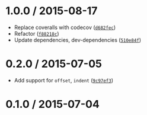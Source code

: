 <!--remark setext-->

<!--lint disable no-multiple-toplevel-headings-->

1.0.0 / 2015-08-17
==================

*   Replace coveralls with codecov ([`d682fec`](https://github.com/wooorm/mdast-util-position/commit/d682fec))
*   Refactor ([`f88218c`](https://github.com/wooorm/mdast-util-position/commit/f88218c))
*   Update dependencies, dev-dependencies ([`510e84f`](https://github.com/wooorm/mdast-util-position/commit/510e84f))

0.2.0 / 2015-07-05
==================

*   Add support for `offset`, `indent` ([`9c97ef3`](https://github.com/wooorm/mdast-util-position/commit/9c97ef3))

0.1.0 / 2015-07-04
==================
